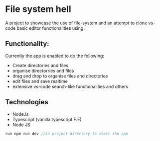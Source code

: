 # File system hell
A project to showcase the use of file-system and an attempt to clone vs-code basic editor functionalities using.

## Functionality:

Currently the app is enabled to do the following:
- Create directories and files
- organise directorries and files
- drag and drop to organise files and directories
- edit files and save realtime
- extensive vs-code search-like functionalities and others

## Technologies

- NodeJs
- Typescript (vanilla typescript F.E)
- Node JS

```javascript
run npm run dev //in project directory to start the app
```
